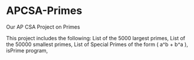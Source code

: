 # APCSA-Primes
Our AP CSA Project on Primes

This project includes the following:
  List of the 5000 largest primes, 
  List of the 50000 smallest primes,
  List of Special Primes of the form ( a^b + b^a ), 
  isPrime program, 
